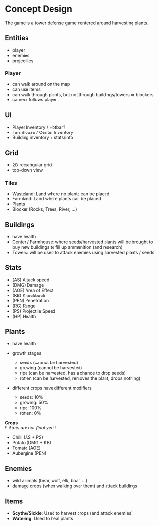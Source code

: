 # Concept Design

The game is a tower defense game centered around harvesting plants.

## Entities

- player
- enemies
- projectiles

### Player

- can walk around on the map
- can use items
- can walk through plants, but not through buildings/towers or blockers
- camera follows player

## UI

- Player Inventory / Hotbar?
- Farmhouse / Center Inventory
- Building inventory + stats/info

## Grid

- 2D rectangular grid
- top-down view

### Tiles

- Wasteland: Land where no plants can be placed
- Farmland: Land where plants can be placed
- [Plants](#Plants)
- Blocker (Rocks, Trees, River, ...)

## Buildings

- have health
- Center / Farmhouse: where seeds/harvested plants will be brought to buy new buildings
  to fill up ammunition (and research)
- Towers: will be used to attack enemies using harvested plants / seeds

## Stats
- (AS)  Attack speed
- (DMG) Damage
- (AOE) Area of Effect
- (KB)  Knockback
- (PEN) Penetration
- (RG)  Range
- (PS)  Projectile Speed
- (HP)  Health

## Plants

- have health
- growth stages
  - seeds   (cannot be harvested)
  - growing (cannot be harvested)
  - ripe    (can be harvested, has a chance to drop seeds)
  - rotten  (can be harvested, removes the plant, drops nothing)

- different crops have different modifiers
    * seeds:    10%
    * growing:  50%
    * ripe:     100%
    * rotten:   0%

**Crops** \
!! *Stats are not final yet* !!

- Chilli    (AS + PS)
- Potato    (DMG + KB)
- Tomato    (AOE)
- Aubergine (PEN)

<!-- TODO : Maybe use fences instead?
**Special Plants**
- Hedge (Does not grow, or drop crops)
-->

## Enemies

- wild animals (bear, wolf, elk, boar, ...)
- damage crops (when walking over them) and attack buildings

## Items
- **Scythe/Sickle**: Used to harvest crops (and attack enemies)
- **Watering**: Used to heal plants

